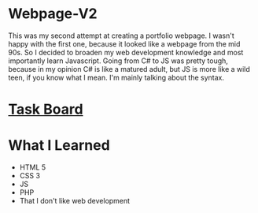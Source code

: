 # Webpage-V2
  This was my second attempt at creating a portfolio webpage. I wasn't happy with the first one, because it looked like a webpage from the mid 90s.
  So I decided to broaden my web development knowledge and most importantly learn Javascript. Going from C# to JS was pretty tough,     because in my opinion C# is like a matured adult, but JS is more like a wild teen, if you know what I mean. I'm mainly talking about the syntax.
# <a href="https://trello.com/b/ps1zekLG/webpage-v2" target="_blank">Task Board</a>
# What I Learned
  <ul>
    <li>HTML 5</li>
    <li>CSS 3</li>
    <li>JS</li>
    <li>PHP</li>
    <li>That I don't like web development</li>
  </ul>
